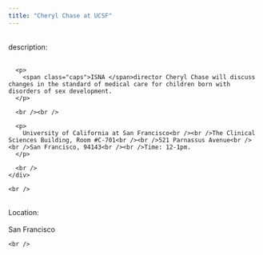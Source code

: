 ```yaml
---
title: "Cheryl Chase at UCSF"
---
```


<div class="flexinode-body flexinode-2">
  <div class="flexinode-textarea-1">
    <div class="form-item">
      <br /> <label>description:</label><br /><br /> 
      
      <p>
        <span class="caps">ISNA </span>director Cheryl Chase will discuss changes in the standard of medical care for children born with disorders of sex development.
      </p>
      
      <br /><br />
      
      <p>
        University of California at San Francisco<br /><br />The Clinical Sciences Building, Room #C-701<br /><br />521 Parnassus Avenue<br /><br />San Francisco, 94143<br /><br />Time: 12-1pm.
      </p>
      
      <br />
    </div>
    
    <br />
  </div>
  
  <div class="flexinode-textfield-2">
    <div class="form-item">
      <br /> <label>Location:</label><br /><br /> San Francisco<br />
    </div>
    
    <br />
  </div>
</div>